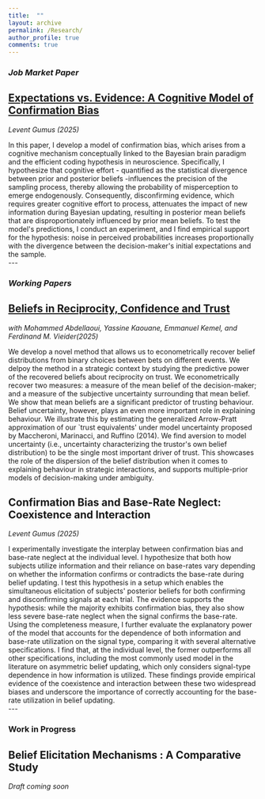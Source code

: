 ```yaml
---
title:  ""
layout: archive
permalink: /Research/
author_profile: true
comments: true
---
```


<!-- Google tag (gtag.js) -->
<script async src="https://www.googletagmanager.com/gtag/js?id=G-CGWLD12PGV"></script>
<script>
  window.dataLayer = window.dataLayer || [];
  function gtag(){dataLayer.push(arguments);}
  gtag('js', new Date());

  gtag('config', 'G-CGWLD12PGV');
</script>

### *Job Market Paper*
## [Expectations vs. Evidence: A Cognitive Model of Confirmation Bias](https://www.dropbox.com/scl/fi/n8dlw8rg17xlr09duprej/Expectations_vs__Evidence__A_Cognitive_Model_of_Confirmation_Bias_February_2025.pdf?rlkey=v4pliu7ubvk2rx41144nm0s7n&st=33bpag3e&dl=0)
*Levent Gumus (2025)*
<div class="abstract-text">
  In this paper, I develop a model of confirmation bias, which arises from a cognitive mechanism conceptually linked to the Bayesian brain paradigm and the efficient coding hypothesis in neuroscience. Specifically, I hypothesize that cognitive effort - quantified as the statistical divergence between prior and posterior beliefs -influences the precision of the sampling process, thereby allowing the probability of misperception to emerge endogenously. Consequently, disconfirming evidence, which requires greater cognitive effort to process, attenuates the impact of new information during Bayesian updating, resulting in posterior mean beliefs that are disproportionately influenced by prior mean beliefs.  To test the model's predictions, I conduct an experiment, and I find empirical support for the hypothesis: noise in perceived probabilities increases proportionally with the divergence between the decision-maker's initial expectations and the sample.
</div>
---

### *Working Papers*
## [Beliefs in Reciprocity, Confidence and Trust](https://www.dropbox.com/scl/fi/jqdzoodxzsrlsfi8a6no3/Beliefs_trust_game.pdf?rlkey=jxnm0drfpov8f759hkg6vf4gl&st=ddarn0v2&dl=0)
*with Mohammed Abdellaoui, Yassine Kaouane, Emmanuel Kemel, and Ferdinand M. Vieider(2025)*
  <div class="abstract-text" >
   We develop a novel method that allows us to econometrically recover belief distributions from binary choices between bets on different events. We delpoy the method in a strategic context by studying the predictive power of the recovered beliefs about reciprocity on trust. We econometrically recover two measures: a measure of the mean belief of the decision-maker; and a measure of the subjective uncertainty surrounding that mean belief. We show that mean beliefs are a significant predictor of trusting behaviour. Belief uncertainty, however, plays an even more important role in explaining behaviour. We illustrate this by estimating the generalized Arrow-Pratt approximation of our `trust equivalents' under model uncertainty proposed by Maccheroni, Marinacci, and Ruffino (2014). We find aversion to model uncertainty (i.e., uncertainty characterizing the trustor's own belief distribution) to be the single most important driver of trust. This showcases the role of the dispersion of the belief distribution when it comes to explaining behaviour in strategic interactions, and supports multiple-prior models of decision-making under ambiguity.
  </div>

## Confirmation Bias and Base-Rate Neglect: Coexistence and Interaction
*Levent Gumus (2025)*
  <div class="abstract-text" >
   I experimentally investigate the interplay between confirmation bias and base-rate neglect at the individual level. I hypothesize that both how subjects utilize information and their reliance on base-rates vary depending on whether the information confirms or contradicts the base-rate during belief updating. I test this hypothesis in a setup which enables the simultaneous elicitation of subjects' posterior beliefs for both confirming and disconfirming signals at each trial. The evidence supports the hypothesis: while the majority exhibits confirmation bias, they also show less severe base-rate neglect when the signal confirms the base-rate. Using the completeness measure, I further evaluate the explanatory power of the model that accounts for the dependence of both information and base-rate utilization on the signal type, comparing it with several alternative specifications. I find that, at the individual level, the former outperforms all other specifications, including the most commonly used model in the literature on asymmetric belief updating, which only considers signal-type dependence in how information is utilized. These findings provide empirical evidence of the coexistence and interaction between these two widespread biases and underscore the importance of correctly accounting for the base-rate utilization in belief updating.
  </div>  
---

### **Work in Progress**
## Belief Elicitation Mechanisms :  A Comparative Study
*Draft coming soon*



